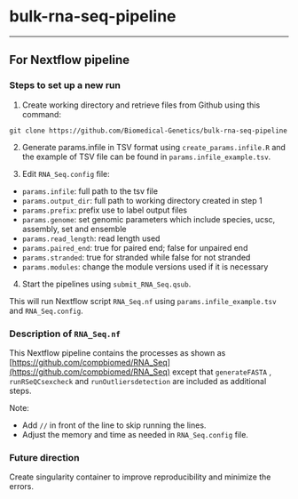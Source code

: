 # bulk-rna-seq-pipeline

***

## For Nextflow pipeline
### Steps to set up a new run 
1. Create working directory and retrieve files from Github using this command:

`git clone https://github.com/Biomedical-Genetics/bulk-rna-seq-pipeline`

2. Generate params.infile in TSV format using `create_params.infile.R` and the example of TSV file can be found in `params.infile_example.tsv`.

3. Edit `RNA_Seq.config` file:
* `params.infile`: full path to the tsv file
* `params.output_dir`: full path to working directory created in step 1
* `params.prefix`: prefix use to label output files
* `params.genome`: set genomic parameters which include species, ucsc, assembly, set and ensemble
* `params.read_length`: read length used
* `params.paired_end`: true for paired end; false for unpaired end
* `params.stranded`: true for stranded while false for not stranded
* `params.modules`: change the module versions used if it is necessary


4. Start the pipelines using `submit_RNA_Seq.qsub`.

This will run Nextflow script `RNA_Seq.nf` using `params.infile_example.tsv` and `RNA_Seq.config`.

### Description of `RNA_Seq.nf`
This Nextflow pipeline contains the processes as shown as [https://github.com/compbiomed/RNA_Seq](https://github.com/compbiomed/RNA_Seq) except that `generateFASTA` , `runRSeQCsexcheck` and `runOutliersdetection` are included as additional steps. 

Note: 
* Add `//` in front of the line to skip running the lines. 
* Adjust the memory and time as needed in `RNA_Seq.config` file.


### Future direction

Create singularity container to improve reproducibility and minimize the errors.
